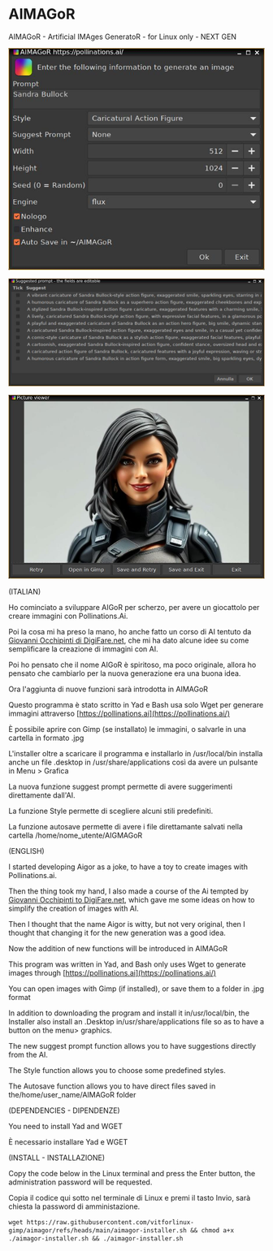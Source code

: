 # AIMAGoR
AIMAGoR - Artificial IMAges GeneratoR - for Linux only - NEXT GEN

![AIMAGoR-panel](https://raw.githubusercontent.com/vitforlinux-gimp/AIMAGoR/refs/heads/main/images/AIMAGoR-panel.jpg)

![AIMAGoR-suggest](https://raw.githubusercontent.com/vitforlinux-gimp/AIMAGoR/refs/heads/main/images/AIMAGoR-suggest.jpg)

![AIMAGoR-viewer](https://raw.githubusercontent.com/vitforlinux-gimp/AIMAGoR/refs/heads/main/images/AIMAGoR-viewer.jpg)

(ITALIAN)

Ho cominciato a sviluppare AIGoR per scherzo, per avere un giocattolo per creare immagini con Pollinations.Ai.

Poi la cosa mi ha preso la mano, ho anche fatto un corso di AI tentuto da [Giovanni Occhipinti di DigiFare.net](https://www.digifare.net/), che mi ha dato alcune idee su come semplificare la creazione di immagini con AI.

Poi ho pensato che il nome AIGoR è spiritoso, ma poco originale, allora ho pensato che cambiarlo per la nuova generazione era una buona idea.

Ora l'aggiunta di nuove funzioni sarà introdotta in AIMAGoR

Questo programma è stato scritto in Yad e Bash usa solo Wget per generare immagini attraverso [https://pollinations.ai](https://pollinations.ai/)

È possibile aprire con Gimp (se installato) le immagini, o salvarle in una cartella in formato .jpg

L'installer oltre a scaricare il programma e installarlo in /usr/local/bin installa anche un file .desktop in /usr/share/applications così da avere un pulsante in Menu > Grafica

La nuova funzione suggest prompt permette di avere suggerimenti direttamente dall'AI.

La funzione Style permette di scegliere alcuni stili predefiniti.

La funzione autosave permette di avere i file direttamante salvati nella cartella /home/nome_utente/AIGMAGoR

(ENGLISH)

I started developing Aigor as a joke, to have a toy to create images with Pollinations.ai.

Then the thing took my hand, I also made a course of the Ai tempted by [Giovanni Occhipinti to DigiFare.net](https://www.digifare.net/), which gave me some ideas on how to simplify the creation of images with AI.

Then I thought that the name Aigor is witty, but not very original, then I thought that changing it for the new generation was a good idea.

Now the addition of new functions will be introduced in AIMAGoR

This program was written in Yad, and Bash only uses Wget to generate images through [https://pollinations.ai](https://pollinations.ai/)

You can open images with Gimp (if installed), or save them to a folder in .jpg format

In addition to downloading the program and install it in/usr/local/bin, the Installer also install an .Desktop in/usr/share/applications file so as to have a button on the menu> graphics.

The new suggest prompt function allows you to have suggestions directly from the AI.

The Style function allows you to choose some predefined styles.

The Autosave function allows you to have direct files saved in the/home/user_name/AIMAGoR folder


(DEPENDENCIES - DIPENDENZE)

You need to install Yad and WGET

È necessario installare Yad e WGET


(INSTALL - INSTALLAZIONE)

Copy the code below in the Linux terminal and press the Enter button, the administration password will be requested.

Copia il codice qui sotto nel terminale di Linux e premi il tasto Invio, sarà chiesta la password di amministazione.

```
wget https://raw.githubusercontent.com/vitforlinux-gimp/aimagor/refs/heads/main/aimagor-installer.sh && chmod a+x ./aimagor-installer.sh && ./aimagor-installer.sh

```
